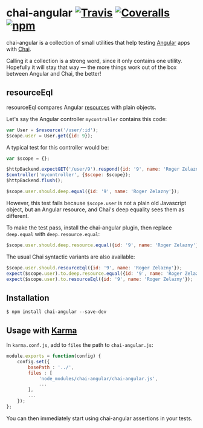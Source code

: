 # chai-angular [![Travis](https://img.shields.io/travis/peferron/chai-angular.svg)](https://travis-ci.org/peferron/chai-angular) [![Coveralls](https://img.shields.io/coveralls/peferron/chai-angular.svg)](https://coveralls.io/r/peferron/chai-angular) [![npm](https://img.shields.io/npm/v/chai-angular.svg)](https://www.npmjs.com/package/chai-angular)

chai-angular is a collection of small utilities that help testing [Angular](https://angularjs.org/) apps with [Chai](http://chaijs.com/).

Calling it a collection is a strong word, since it only contains one utility. Hopefully it will stay that way — the more things work out of the box between Angular and Chai, the better!

## resourceEql

resourceEql compares Angular [resources](https://docs.angularjs.org/api/ngResource/service/$resource) with plain objects.

Let's say the Angular controller `mycontroller` contains this code:

```javascript
var User = $resource('/user/:id');
$scope.user = User.get({id: 9});
```

A typical test for this controller would be:

```javascript
var $scope = {};

$httpBackend.expectGET('/user/9').respond({id: '9', name: 'Roger Zelazny'});
$controller('mycontroller', {$scope: $scope});
$httpBackend.flush();

$scope.user.should.deep.equal({id: '9', name: 'Roger Zelazny'});
```

However, this test fails because `$scope.user` is not a plain old Javascript object, but an Angular resource, and Chai's deep equality sees them as different.

To make the test pass, install the chai-angular plugin, then replace `deep.equal` with `deep.resource.equal`:

```javascript
$scope.user.should.deep.resource.equal({id: '9', name: 'Roger Zelazny'});
```

The usual Chai syntactic variants are also available:

```javascript
$scope.user.should.resourceEql({id: '9', name: 'Roger Zelazny'});
expect($scope.user).to.deep.resource.equal({id: '9', name: 'Roger Zelazny'});
expect($scope.user).to.resourceEql({id: '9', name: 'Roger Zelazny'});
```

## Installation

```shell
$ npm install chai-angular --save-dev
```

## Usage with [Karma](http://karma-runner.github.io)

In `karma.conf.js`, add to `files` the path to `chai-angular.js`:

```javascript
module.exports = function(config) {
    config.set({
        basePath : '../',
        files : [
            'node_modules/chai-angular/chai-angular.js',
            ...
        ],
        ...
    });
};
```

You can then immediately start using chai-angular assertions in your tests.
